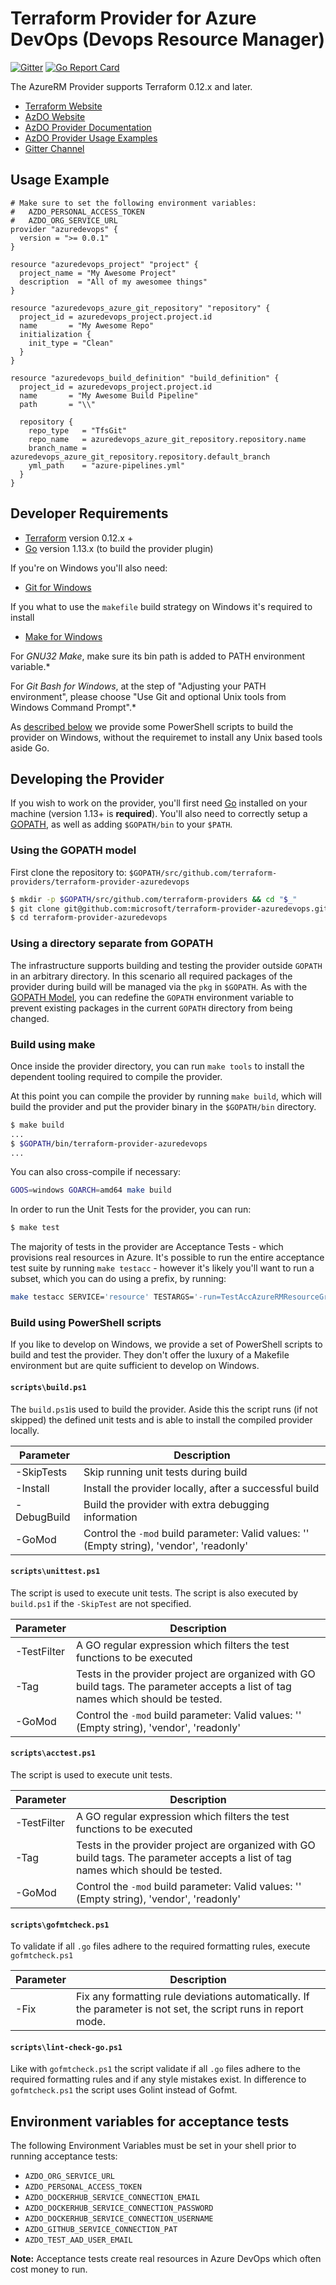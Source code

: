 # Terraform Provider for Azure DevOps (Devops Resource Manager)

[![Gitter](https://badges.gitter.im/terraform-provider-azuredevops/community.svg)](https://gitter.im/terraform-provider-azuredevops/community?utm_source=badge&utm_medium=badge&utm_campaign=pr-badge)
[![Go Report Card](https://goreportcard.com/badge/github.com/microsoft/terraform-provider-azuredevops)](https://goreportcard.com/report/github.com/microsoft/terraform-provider-azuredevops)

The AzureRM Provider supports Terraform 0.12.x and later.

* [Terraform Website](https://www.terraform.io)
* [AzDO Website](https://azure.microsoft.com/en-us/services/devops/)
* [AzDO Provider Documentation](website/docs/index.html.markdown)
* [AzDO Provider Usage Examples](./examples/)
* [Gitter Channel](https://gitter.im/terraform-provider-azuredevops/community)

## Usage Example

```hcl
# Make sure to set the following environment variables:
#   AZDO_PERSONAL_ACCESS_TOKEN
#   AZDO_ORG_SERVICE_URL
provider "azuredevops" {
  version = ">= 0.0.1"
}

resource "azuredevops_project" "project" {
  project_name = "My Awesome Project"
  description  = "All of my awesomee things"
}

resource "azuredevops_azure_git_repository" "repository" {
  project_id = azuredevops_project.project.id
  name       = "My Awesome Repo"
  initialization {
    init_type = "Clean"
  }
}

resource "azuredevops_build_definition" "build_definition" {
  project_id = azuredevops_project.project.id
  name       = "My Awesome Build Pipeline"
  path       = "\\"

  repository {
    repo_type   = "TfsGit"
    repo_name   = azuredevops_azure_git_repository.repository.name
    branch_name = azuredevops_azure_git_repository.repository.default_branch
    yml_path    = "azure-pipelines.yml"
  }
}
```

## Developer Requirements

* [Terraform](https://www.terraform.io/downloads.html) version 0.12.x +
* [Go](https://golang.org/doc/install) version 1.13.x (to build the provider plugin)

If you're on Windows you'll also need:
* [Git for Windows](https://git-scm.com/download/win)

If you what to use the `makefile` build strategy on Windows it's required to install

* [Make for Windows](http://gnuwin32.sourceforge.net/packages/make.htm)

For *GNU32 Make*, make sure its bin path is added to PATH environment variable.*

For *Git Bash for Windows*, at the step of "Adjusting your PATH environment", please choose "Use Git and optional Unix tools from Windows Command Prompt".*

As [described below](#build-using-powerShell-scripts) we provide some PowerShell scripts to build the provider on Windows, without the requiremet to install any Unix based tools aside Go.

## Developing the Provider

If you wish to work on the provider, you'll first need [Go](http://www.golang.org) installed on your machine (version 1.13+ is **required**). You'll also need to correctly setup a [GOPATH](http://golang.org/doc/code.html#GOPATH), as well as adding `$GOPATH/bin` to your `$PATH`.

### Using the GOPATH model

First clone the repository to: `$GOPATH/src/github.com/terraform-providers/terraform-provider-azuredevops`

```sh
$ mkdir -p $GOPATH/src/github.com/terraform-providers && cd "$_"
$ git clone git@github.com:microsoft/terraform-provider-azuredevops.git
$ cd terraform-provider-azuredevops
```

### Using a directory separate from GOPATH

The infrastructure supports building and testing the provider outside `GOPATH` in an arbitrary directory.
In this scenario all required packages of the provider during build will be managed via the `pkg` in `$GOPATH`. As with the [GOPATH Model](#using-the-gopath-model), you can redefine the `GOPATH` environment variable to prevent existing packages in the current `GOPATH` directory from being changed.

### Build using make

Once inside the provider directory, you can run `make tools` to install the dependent tooling required to compile the provider.

At this point you can compile the provider by running `make build`, which will build the provider and put the provider binary in the `$GOPATH/bin` directory.

```sh
$ make build
...
$ $GOPATH/bin/terraform-provider-azuredevops
...
```

You can also cross-compile if necessary:

```sh
GOOS=windows GOARCH=amd64 make build
```

In order to run the Unit Tests for the provider, you can run:

```sh
$ make test
```

The majority of tests in the provider are Acceptance Tests - which provisions real resources in Azure. It's possible to run the entire acceptance test suite by running `make testacc` - however it's likely you'll want to run a subset, which you can do using a prefix, by running:

```sh
make testacc SERVICE='resource' TESTARGS='-run=TestAccAzureRMResourceGroup' TESTTIMEOUT='60m'
```

### Build using PowerShell scripts

If you like to develop on Windows, we provide a set of PowerShell scripts to build and test the provider.
They don't offer the luxury of a Makefile environment but are quite sufficient to develop on Windows.

#### `scripts\build.ps1`

The `build.ps1`is used to build the provider. Aside this the script runs (if not skipped) the defined unit tests and is able to install the compiled provider locally.

| Parameter   | Description                                                                               |
|-------------|-------------------------------------------------------------------------------------------|
| -SkipTests  | Skip running unit tests during build                                                      |
| -Install    | Install the provider locally, after a successful build                                    |
| -DebugBuild | Build the provider with extra debugging information                                       |
| -GoMod      | Control the `-mod` build parameter: Valid values: '' (Empty string), 'vendor', 'readonly' |

#### `scripts\unittest.ps1`

The script is used to execute unit tests. The script is also executed by `build.ps1` if the `-SkipTest` are not specified.

| Parameter   | Description                                                                                                                       |
|-------------|-----------------------------------------------------------------------------------------------------------------------------------|
| -TestFilter | A GO regular expression which filters the test functions to be executed                                                           |
| -Tag        | Tests in the provider project are organized with GO build tags. The parameter accepts a list of tag names which should be tested. |
| -GoMod      | Control the `-mod` build parameter: Valid values: '' (Empty string), 'vendor', 'readonly'                                         |

#### `scripts\acctest.ps1`

The script is used to execute unit tests.

| Parameter   | Description                                                                                                                       |
|-------------|-----------------------------------------------------------------------------------------------------------------------------------|
| -TestFilter | A GO regular expression which filters the test functions to be executed                                                           |
| -Tag        | Tests in the provider project are organized with GO build tags. The parameter accepts a list of tag names which should be tested. |
| -GoMod      | Control the `-mod` build parameter: Valid values: '' (Empty string), 'vendor', 'readonly'                                         |

#### `scripts\gofmtcheck.ps1`

To validate if all `.go` files adhere to the required formatting rules, execute `gofmtcheck.ps1`

| Parameter | Description                                                                                                    |
|-----------|----------------------------------------------------------------------------------------------------------------|
| -Fix      | Fix any formatting rule deviations automatically. If the parameter is not set, the script runs in report mode. |

#### `scripts\lint-check-go.ps1`

Like with `gofmtcheck.ps1` the script validate if all `.go` files adhere to the required formatting rules and if any style mistakes exist. In difference to `gofmtcheck.ps1` the script uses Golint instead of Gofmt.

## Environment variables for acceptance tests

The following Environment Variables must be set in your shell prior to running acceptance tests:

- `AZDO_ORG_SERVICE_URL`
- `AZDO_PERSONAL_ACCESS_TOKEN`
- `AZDO_DOCKERHUB_SERVICE_CONNECTION_EMAIL`
- `AZDO_DOCKERHUB_SERVICE_CONNECTION_PASSWORD`
- `AZDO_DOCKERHUB_SERVICE_CONNECTION_USERNAME`
- `AZDO_GITHUB_SERVICE_CONNECTION_PAT`
- `AZDO_TEST_AAD_USER_EMAIL`

**Note:** Acceptance tests create real resources in Azure DevOps which often cost money to run.
